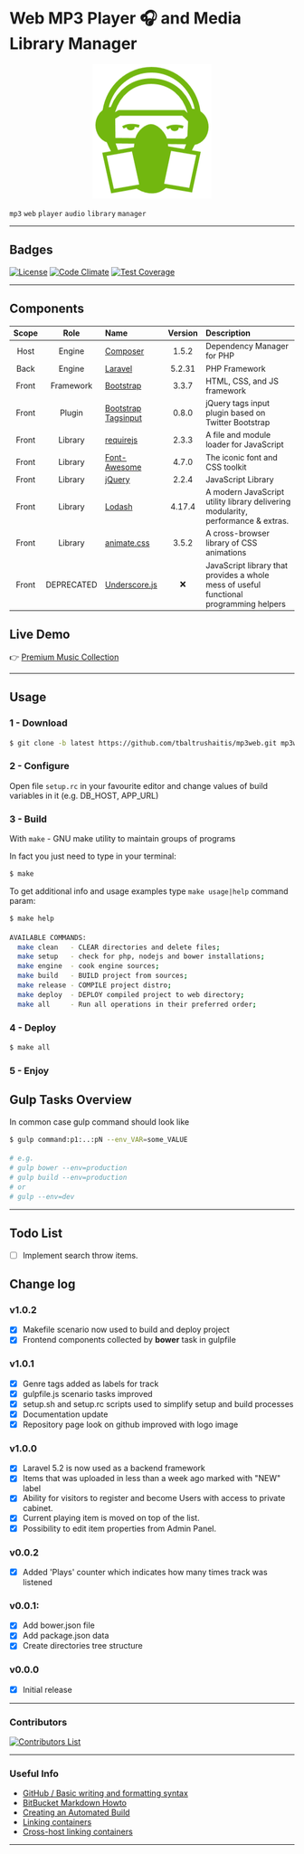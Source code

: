 # Web MP3 Player :headphones: and Media Library Manager #

<p align="center">
  <img src="src/resources/assets/img/logo/Favicon.png" alt="Web MP3 Player Logo">
</p>

`mp3` `web` `player` `audio` `library` `manager`

-----

## Badges ##

[![License](https://img.shields.io/badge/license-MIT-green.svg?style=flat)](http://tbaltrushaitis.mit-license.org/)
[![Code Climate](https://codeclimate.com/github/tbaltrushaitis/mp3web/badges/gpa.svg)](https://codeclimate.com/github/tbaltrushaitis/mp3web)
[![Test Coverage](https://codeclimate.com/github/tbaltrushaitis/mp3web/badges/coverage.svg)](https://codeclimate.com/github/tbaltrushaitis/mp3web/coverage)

-----

## Components ##

 Scope | Role | Name | Version | Description
:-----:|:----:|:-----|:-------:|:------------
 Host | Engine | [Composer](https://getcomposer.org/) | 1.5.2 | Dependency Manager for PHP
 Back | Engine | [Laravel](https://laravel.com/docs/5.2) | 5.2.31 | PHP Framework
 Front | Framework | [Bootstrap](http://getbootstrap.com) | 3.3.7 | HTML, CSS, and JS framework
 Front | Plugin | [Bootstrap Tagsinput](https://github.com/bootstrap-tagsinput/bootstrap-tagsinput) | 0.8.0 | jQuery tags input plugin based on Twitter Bootstrap
 Front | Library | [requirejs](https://github.com/jrburke/requirejs) | 2.3.3 | A file and module loader for JavaScript
 Front | Library | [Font-Awesome](http://fontawesome.io/) | 4.7.0 | The iconic font and CSS toolkit
 Front | Library | [jQuery](http://jquery.com/) | 2.2.4 | JavaScript Library
 Front | Library | [Lodash](https://lodash.com/docs/4.17.4) | 4.17.4 | A modern JavaScript utility library delivering modularity, performance & extras.
 Front | Library | [animate.css](http://daneden.github.io/animate.css/) | 3.5.2 | A cross-browser library of CSS animations
 Front | DEPRECATED | [Underscore.js](http://underscorejs.org) | :x: | JavaScript library that provides a whole mess of useful functional programming helpers

## Live Demo ##
:point_right: [Premium Music Collection](http://mp3.gsm-center.com.ua)

-----

## Usage ##

### 1 - Download ###
```bash
$ git clone -b latest https://github.com/tbaltrushaitis/mp3web.git mp3web
```

### 2 - Configure ###
Open file `setup.rc` in your favourite editor and change values of build
variables in it (e.g. DB_HOST, APP_URL)

### 3 - Build ###

With `make` - GNU make utility to maintain groups of programs

In fact you just need to type in your terminal:
```bash
$ make
```

To get additional info and usage examples type `make usage|help` command param:
```bash
$ make help

AVAILABLE COMMANDS:
  make clean   - CLEAR directories and delete files;
  make setup   - check for php, nodejs and bower installations;
  make engine  - cook engine sources;
  make build   - BUILD project from sources;
  make release - COMPILE project distro;
  make deploy  - DEPLOY compiled project to web directory;
  make all     - Run all operations in their preferred order;
```

### 4 - Deploy ###
```bash
$ make all
```

### 5 - Enjoy ###


## Gulp Tasks Overview ##

In common case gulp command should look like
```bash
$ gulp command:p1:..:pN --env_VAR=some_VALUE

# e.g.
# gulp bower --env=production
# gulp build --env=production
# or
# gulp --env=dev
```

---------

## Todo List ##
 - [ ] Implement search throw items.

## Change log ##

### v1.0.2 ###
 - [x] Makefile scenario now used to build and deploy project
 - [x] Frontend components collected by **bower** task in gulpfile

### v1.0.1 ###
 - [x] Genre tags added as labels for track
 - [x] gulpfile.js scenario tasks improved
 - [x] setup.sh and setup.rc scripts used to simplify setup and build processes
 - [x] Documentation update
 - [x] Repository page look on github improved with logo image

### v1.0.0 ###
 - [x] Laravel 5.2 is now used as a backend framework
 - [x] Items that was uploaded in less than a week ago marked with "NEW" label
 - [x] Ability for visitors to register and become Users with access to private cabinet.
 - [x] Current playing item is moved on top of the list.
 - [x] Possibility to edit item properties from Admin Panel.

### v0.0.2 ###
 - [x] Added 'Plays' counter which indicates how many times track was listened

### v0.0.1: ###
 - [x] Add bower.json file
 - [x] Add package.json data
 - [x] Create directories tree structure

### v0.0.0 ###
 - [x] Initial release

--------

### Contributors ###

[![Contributors List](https://img.shields.io/github/contributors/tbaltrushaitis/mp3web.svg)](https://github.com/tbaltrushaitis/mp3web/graphs/contributors)

--------

### Useful Info ###

 - [GitHub / Basic writing and formatting syntax](https://help.github.com/articles/basic-writing-and-formatting-syntax/)
 - [BitBucket Markdown Howto](https://bitbucket.org/tutorials/markdowndemo)
 - [Creating an Automated Build](https://docs.docker.com/docker-hub/builds/)
 - [Linking containers](https://docs.docker.com/engine/userguide/networking/default_network/dockerlinks.md)
 - [Cross-host linking containers](https://docs.docker.com/engine/admin/ambassador_pattern_linking.md)

--------
